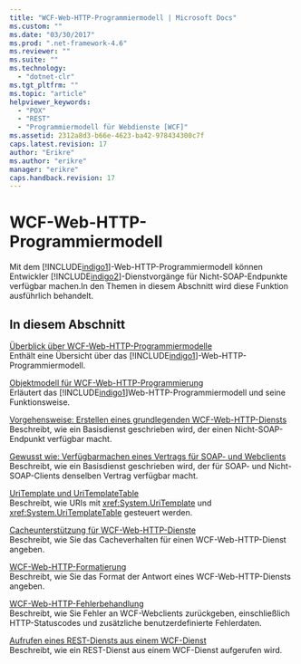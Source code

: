 ```yaml
---
title: "WCF-Web-HTTP-Programmiermodell | Microsoft Docs"
ms.custom: ""
ms.date: "03/30/2017"
ms.prod: ".net-framework-4.6"
ms.reviewer: ""
ms.suite: ""
ms.technology: 
  - "dotnet-clr"
ms.tgt_pltfrm: ""
ms.topic: "article"
helpviewer_keywords: 
  - "POX"
  - "REST"
  - "Programmiermodell für Webdienste [WCF]"
ms.assetid: 2312a8d3-b66e-4623-ba42-978434300c7f
caps.latest.revision: 17
author: "Erikre"
ms.author: "erikre"
manager: "erikre"
caps.handback.revision: 17
---
```

# WCF-Web-HTTP-Programmiermodell
Mit dem [!INCLUDE[indigo1](../../../../includes/indigo1-md.md)]\-Web\-HTTP\-Programmiermodell können Entwickler [!INCLUDE[indigo2](../../../../includes/indigo2-md.md)]\-Dienstvorgänge für Nicht\-SOAP\-Endpunkte verfügbar machen.In den Themen in diesem Abschnitt wird diese Funktion ausführlich behandelt.  
  
## In diesem Abschnitt  
 [Überblick über WCF\-Web\-HTTP\-Programmiermodelle](../../../../docs/framework/wcf/feature-details/wcf-web-http-programming-model-overview.md)  
 Enthält eine Übersicht über das [!INCLUDE[indigo1](../../../../includes/indigo1-md.md)]\-Web\-HTTP\-Programmiermodell.  
  
 [Objektmodell für WCF\-Web\-HTTP\-Programmierung](../../../../docs/framework/wcf/feature-details/wcf-web-http-programming-object-model.md)  
 Erläutert das [!INCLUDE[indigo1](../../../../includes/indigo1-md.md)]Web\-HTTP\-Programmiermodell und seine Funktionsweise.  
  
 [Vorgehensweise: Erstellen eines grundlegenden WCF\-Web\-HTTP\-Diensts](../../../../docs/framework/wcf/feature-details/how-to-create-a-basic-wcf-web-http-service.md)  
 Beschreibt, wie ein Basisdienst geschrieben wird, der einen Nicht\-SOAP\-Endpunkt verfügbar macht.  
  
 [Gewusst wie: Verfügbarmachen eines Vertrags für SOAP\- und Webclients](../../../../docs/framework/wcf/feature-details/how-to-expose-a-contract-to-soap-and-web-clients.md)  
 Beschreibt, wie ein Basisdienst geschrieben wird, der für SOAP\- und Nicht\-SOAP\-Clients denselben Vertrag verfügbar macht.  
  
 [UriTemplate und UriTemplateTable](../../../../docs/framework/wcf/feature-details/uritemplate-and-uritemplatetable.md)  
 Beschreibt, wie URIs mit <xref:System.UriTemplate> und <xref:System.UriTemplateTable> gesteuert werden.  
  
 [Cacheunterstützung für WCF\-Web\-HTTP\-Dienste](../../../../docs/framework/wcf/feature-details/caching-support-for-wcf-web-http-services.md)  
 Beschreibt, wie Sie das Cacheverhalten für einen WCF\-Web\-HTTP\-Dienst angeben.  
  
 [WCF\-Web\-HTTP\-Formatierung](../../../../docs/framework/wcf/feature-details/wcf-web-http-formatting.md)  
 Beschreibt, wie Sie das Format der Antwort eines WCF\-Web\-HTTP\-Diensts angeben.  
  
 [WCF\-Web\-HTTP\-Fehlerbehandlung](../../../../docs/framework/wcf/feature-details/wcf-web-http-error-handling.md)  
 Beschreibt, wie Sie Fehler an WCF\-Webclients zurückgeben, einschließlich HTTP\-Statuscodes und zusätzliche benutzerdefinierte Fehlerdaten.  
  
 [Aufrufen eines REST\-Diensts aus einem WCF\-Dienst](../../../../docs/framework/wcf/feature-details/calling-a-rest-style-service-from-a-wcf-service.md)  
 Beschreibt, wie ein REST\-Dienst aus einem WCF\-Dienst aufgerufen wird.